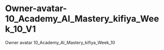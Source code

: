 # Owner-avatar-10_Academy_AI_Mastery_kifiya_Week_10_V1
Owner avatar 10_Academy_AI_Mastery_kifiya_Week_10

